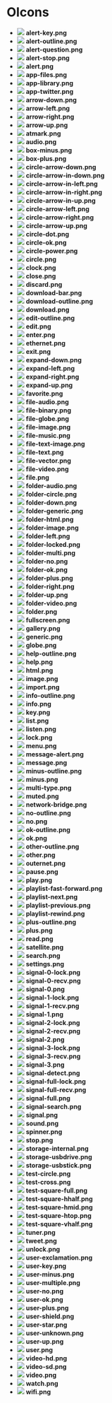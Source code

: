 # OIcons
+ ![](preview/alert-key.png) **alert-key.png**
+ ![](preview/alert-outline.png) **alert-outline.png**
+ ![](preview/alert-question.png) **alert-question.png**
+ ![](preview/alert-stop.png) **alert-stop.png**
+ ![](preview/alert.png) **alert.png**
+ ![](preview/app-files.png) **app-files.png**
+ ![](preview/app-library.png) **app-library.png**
+ ![](preview/app-twitter.png) **app-twitter.png**
+ ![](preview/arrow-down.png) **arrow-down.png**
+ ![](preview/arrow-left.png) **arrow-left.png**
+ ![](preview/arrow-right.png) **arrow-right.png**
+ ![](preview/arrow-up.png) **arrow-up.png**
+ ![](preview/atmark.png) **atmark.png**
+ ![](preview/audio.png) **audio.png**
+ ![](preview/box-minus.png) **box-minus.png**
+ ![](preview/box-plus.png) **box-plus.png**
+ ![](preview/circle-arrow-down.png) **circle-arrow-down.png**
+ ![](preview/circle-arrow-in-down.png) **circle-arrow-in-down.png**
+ ![](preview/circle-arrow-in-left.png) **circle-arrow-in-left.png**
+ ![](preview/circle-arrow-in-right.png) **circle-arrow-in-right.png**
+ ![](preview/circle-arrow-in-up.png) **circle-arrow-in-up.png**
+ ![](preview/circle-arrow-left.png) **circle-arrow-left.png**
+ ![](preview/circle-arrow-right.png) **circle-arrow-right.png**
+ ![](preview/circle-arrow-up.png) **circle-arrow-up.png**
+ ![](preview/circle-dot.png) **circle-dot.png**
+ ![](preview/circle-ok.png) **circle-ok.png**
+ ![](preview/circle-power.png) **circle-power.png**
+ ![](preview/circle.png) **circle.png**
+ ![](preview/clock.png) **clock.png**
+ ![](preview/close.png) **close.png**
+ ![](preview/discard.png) **discard.png**
+ ![](preview/download-bar.png) **download-bar.png**
+ ![](preview/download-outline.png) **download-outline.png**
+ ![](preview/download.png) **download.png**
+ ![](preview/edit-outline.png) **edit-outline.png**
+ ![](preview/edit.png) **edit.png**
+ ![](preview/enter.png) **enter.png**
+ ![](preview/ethernet.png) **ethernet.png**
+ ![](preview/exit.png) **exit.png**
+ ![](preview/expand-down.png) **expand-down.png**
+ ![](preview/expand-left.png) **expand-left.png**
+ ![](preview/expand-right.png) **expand-right.png**
+ ![](preview/expand-up.png) **expand-up.png**
+ ![](preview/favorite.png) **favorite.png**
+ ![](preview/file-audio.png) **file-audio.png**
+ ![](preview/file-binary.png) **file-binary.png**
+ ![](preview/file-globe.png) **file-globe.png**
+ ![](preview/file-image.png) **file-image.png**
+ ![](preview/file-music.png) **file-music.png**
+ ![](preview/file-text-image.png) **file-text-image.png**
+ ![](preview/file-text.png) **file-text.png**
+ ![](preview/file-vector.png) **file-vector.png**
+ ![](preview/file-video.png) **file-video.png**
+ ![](preview/file.png) **file.png**
+ ![](preview/folder-audio.png) **folder-audio.png**
+ ![](preview/folder-circle.png) **folder-circle.png**
+ ![](preview/folder-down.png) **folder-down.png**
+ ![](preview/folder-generic.png) **folder-generic.png**
+ ![](preview/folder-html.png) **folder-html.png**
+ ![](preview/folder-image.png) **folder-image.png**
+ ![](preview/folder-left.png) **folder-left.png**
+ ![](preview/folder-locked.png) **folder-locked.png**
+ ![](preview/folder-multi.png) **folder-multi.png**
+ ![](preview/folder-no.png) **folder-no.png**
+ ![](preview/folder-ok.png) **folder-ok.png**
+ ![](preview/folder-plus.png) **folder-plus.png**
+ ![](preview/folder-right.png) **folder-right.png**
+ ![](preview/folder-up.png) **folder-up.png**
+ ![](preview/folder-video.png) **folder-video.png**
+ ![](preview/folder.png) **folder.png**
+ ![](preview/fullscreen.png) **fullscreen.png**
+ ![](preview/gallery.png) **gallery.png**
+ ![](preview/generic.png) **generic.png**
+ ![](preview/globe.png) **globe.png**
+ ![](preview/help-outline.png) **help-outline.png**
+ ![](preview/help.png) **help.png**
+ ![](preview/html.png) **html.png**
+ ![](preview/image.png) **image.png**
+ ![](preview/import.png) **import.png**
+ ![](preview/info-outline.png) **info-outline.png**
+ ![](preview/info.png) **info.png**
+ ![](preview/key.png) **key.png**
+ ![](preview/list.png) **list.png**
+ ![](preview/listen.png) **listen.png**
+ ![](preview/lock.png) **lock.png**
+ ![](preview/menu.png) **menu.png**
+ ![](preview/message-alert.png) **message-alert.png**
+ ![](preview/message.png) **message.png**
+ ![](preview/minus-outline.png) **minus-outline.png**
+ ![](preview/minus.png) **minus.png**
+ ![](preview/multi-type.png) **multi-type.png**
+ ![](preview/muted.png) **muted.png**
+ ![](preview/network-bridge.png) **network-bridge.png**
+ ![](preview/no-outline.png) **no-outline.png**
+ ![](preview/no.png) **no.png**
+ ![](preview/ok-outline.png) **ok-outline.png**
+ ![](preview/ok.png) **ok.png**
+ ![](preview/other-outline.png) **other-outline.png**
+ ![](preview/other.png) **other.png**
+ ![](preview/outernet.png) **outernet.png**
+ ![](preview/pause.png) **pause.png**
+ ![](preview/play.png) **play.png**
+ ![](preview/playlist-fast-forward.png) **playlist-fast-forward.png**
+ ![](preview/playlist-next.png) **playlist-next.png**
+ ![](preview/playlist-previous.png) **playlist-previous.png**
+ ![](preview/playlist-rewind.png) **playlist-rewind.png**
+ ![](preview/plus-outline.png) **plus-outline.png**
+ ![](preview/plus.png) **plus.png**
+ ![](preview/read.png) **read.png**
+ ![](preview/satellite.png) **satellite.png**
+ ![](preview/search.png) **search.png**
+ ![](preview/settings.png) **settings.png**
+ ![](preview/signal-0-lock.png) **signal-0-lock.png**
+ ![](preview/signal-0-recv.png) **signal-0-recv.png**
+ ![](preview/signal-0.png) **signal-0.png**
+ ![](preview/signal-1-lock.png) **signal-1-lock.png**
+ ![](preview/signal-1-recv.png) **signal-1-recv.png**
+ ![](preview/signal-1.png) **signal-1.png**
+ ![](preview/signal-2-lock.png) **signal-2-lock.png**
+ ![](preview/signal-2-recv.png) **signal-2-recv.png**
+ ![](preview/signal-2.png) **signal-2.png**
+ ![](preview/signal-3-lock.png) **signal-3-lock.png**
+ ![](preview/signal-3-recv.png) **signal-3-recv.png**
+ ![](preview/signal-3.png) **signal-3.png**
+ ![](preview/signal-detect.png) **signal-detect.png**
+ ![](preview/signal-full-lock.png) **signal-full-lock.png**
+ ![](preview/signal-full-recv.png) **signal-full-recv.png**
+ ![](preview/signal-full.png) **signal-full.png**
+ ![](preview/signal-search.png) **signal-search.png**
+ ![](preview/signal.png) **signal.png**
+ ![](preview/sound.png) **sound.png**
+ ![](preview/spinner.png) **spinner.png**
+ ![](preview/stop.png) **stop.png**
+ ![](preview/storage-internal.png) **storage-internal.png**
+ ![](preview/storage-usbdrive.png) **storage-usbdrive.png**
+ ![](preview/storage-usbstick.png) **storage-usbstick.png**
+ ![](preview/test-circle.png) **test-circle.png**
+ ![](preview/test-cross.png) **test-cross.png**
+ ![](preview/test-square-full.png) **test-square-full.png**
+ ![](preview/test-square-hhalf.png) **test-square-hhalf.png**
+ ![](preview/test-square-hmid.png) **test-square-hmid.png**
+ ![](preview/test-square-htop.png) **test-square-htop.png**
+ ![](preview/test-square-vhalf.png) **test-square-vhalf.png**
+ ![](preview/tuner.png) **tuner.png**
+ ![](preview/tweet.png) **tweet.png**
+ ![](preview/unlock.png) **unlock.png**
+ ![](preview/user-exclamation.png) **user-exclamation.png**
+ ![](preview/user-key.png) **user-key.png**
+ ![](preview/user-minus.png) **user-minus.png**
+ ![](preview/user-multiple.png) **user-multiple.png**
+ ![](preview/user-no.png) **user-no.png**
+ ![](preview/user-ok.png) **user-ok.png**
+ ![](preview/user-plus.png) **user-plus.png**
+ ![](preview/user-shield.png) **user-shield.png**
+ ![](preview/user-star.png) **user-star.png**
+ ![](preview/user-unknown.png) **user-unknown.png**
+ ![](preview/user-up.png) **user-up.png**
+ ![](preview/user.png) **user.png**
+ ![](preview/video-hd.png) **video-hd.png**
+ ![](preview/video-sd.png) **video-sd.png**
+ ![](preview/video.png) **video.png**
+ ![](preview/watch.png) **watch.png**
+ ![](preview/wifi.png) **wifi.png**

